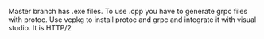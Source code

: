 Master branch has .exe files. To use .cpp you have to generate grpc files with protoc. Use vcpkg to install protoc and grpc and integrate it with visual studio. It is HTTP/2
